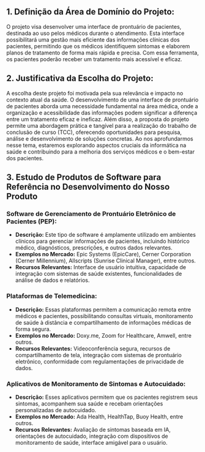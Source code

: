 ## 1. Definição da Área de Domínio do Projeto:
   O projeto visa desenvolver uma interface de prontuário de pacientes, destinada ao uso pelos médicos durante o atendimento. Esta interface possibilitará uma gestão mais eficiente das informações clínicas dos pacientes, permitindo que os médicos identifiquem sintomas e elaborem planos de tratamento de forma mais rápida e precisa. Com essa ferramenta, os pacientes poderão receber um tratamento mais acessível e eficaz.

## 2. Justificativa da Escolha do Projeto:
   A escolha deste projeto foi motivada pela sua relevância e impacto no contexto atual da saúde. O desenvolvimento de uma interface de prontuário de pacientes aborda uma necessidade fundamental na área médica, onde a organização e acessibilidade das informações podem significar a diferença entre um tratamento eficaz e ineficaz. Além disso, a proposta do projeto permite uma abordagem prática e tangível para a realização do trabalho de conclusão de curso (TCC), oferecendo oportunidades para pesquisa, análise e desenvolvimento de soluções concretas. Ao nos aprofundarmos nesse tema, estaremos explorando aspectos cruciais da informática na saúde e contribuindo para a melhoria dos serviços médicos e o bem-estar dos pacientes.

## 3. Estudo de Produtos de Software para Referência no Desenvolvimento do Nosso Produto

### Software de Gerenciamento de Prontuário Eletrônico de Pacientes (PEP):

   - **Descrição:** Este tipo de software é amplamente utilizado em ambientes clínicos para gerenciar informações de pacientes, incluindo histórico médico, diagnósticos, prescrições, e outros dados relevantes.
   - **Exemplos no Mercado:** Epic Systems (EpicCare), Cerner Corporation (Cerner Millennium), Allscripts (Sunrise Clinical Manager), entre outros.
   - **Recursos Relevantes:** Interface de usuário intuitiva, capacidade de integração com sistemas de saúde existentes, funcionalidades de análise de dados e relatórios.

### Plataformas de Telemedicina:

   - **Descrição:** Essas plataformas permitem a comunicação remota entre médicos e pacientes, possibilitando consultas virtuais, monitoramento de saúde à distância e compartilhamento de informações médicas de forma segura.
   - **Exemplos no Mercado:** Doxy.me, Zoom for Healthcare, Amwell, entre outros.
   - **Recursos Relevantes:** Videoconferência segura, recursos de compartilhamento de tela, integração com sistemas de prontuário eletrônico, conformidade com regulamentações de privacidade de dados.

### Aplicativos de Monitoramento de Sintomas e Autocuidado:

   - **Descrição:** Esses aplicativos permitem que os pacientes registrem seus sintomas, acompanhem sua saúde e recebam orientações personalizadas de autocuidado.
   - **Exemplos no Mercado:** Ada Health, HealthTap, Buoy Health, entre outros.
   - **Recursos Relevantes:** Avaliação de sintomas baseada em IA, orientações de autocuidado, integração com dispositivos de monitoramento de saúde, interface amigável para o usuário.
